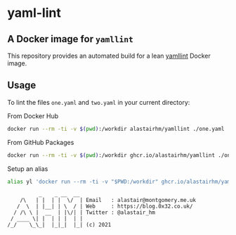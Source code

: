 # yaml-lint

## A Docker image for `yamllint`

This repository provides an automated build for a lean [yamllint](https://github.com/adrienverge/yamllint) Docker image.

## Usage

To lint the files `one.yaml` and `two.yaml` in your current directory:

From Docker Hub

```bash
docker run --rm -ti -v $(pwd):/workdir alastairhm/yamllint ./one.yaml ./two.yaml
```

From GitHub Packages

```bash
docker run --rm -ti -v $(pwd):/workdir ghcr.io/alastairhm/yamllint ./one.yaml ./two.yaml
```

Setup an alias

```bash
alias yl 'docker run --rm -ti -v "$PWD:/workdir" ghcr.io/alastairhm/yamllint'
```

```text
          _    _ __  __ 
    /\   | |  | |  \/  | Email   : alastair@montgomery.me.uk
   /  \  | |__| | \  / | Web     : https://blog.0x32.co.uk/
  / /\ \ |  __  | |\/| | Twitter : @alastair_hm
 / ____ \| |  | | |  | |
/_/    \_\_|  |_|_|  |_| (c) 2021
```
